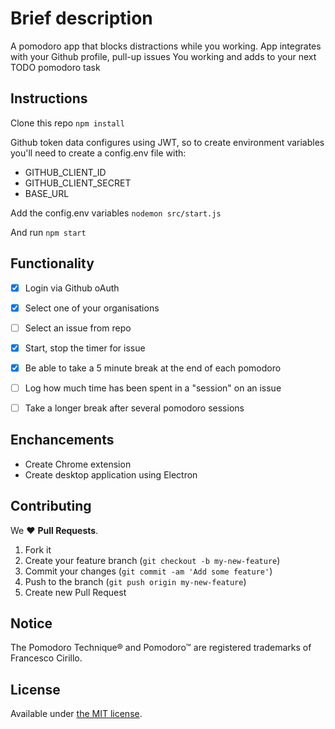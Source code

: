 # Brief description

A pomodoro app that blocks distractions while you working. App integrates with your Github profile, pull-up issues You working
and adds to your next TODO pomodoro task

## Instructions

Clone this repo
`npm install`

Github token data configures using JWT, so to create environment variables
you'll need to create a config.env file with:
  - GITHUB_CLIENT_ID
  - GITHUB_CLIENT_SECRET
  - BASE_URL

Add the config.env variables
`nodemon src/start.js`

And run
`npm start`

## Functionality
- [x] Login via Github oAuth
- [x] Select one of your organisations
- [ ] Select an issue from repo
- [x] Start, stop the timer for issue
- [x] Be able to take a 5 minute break at the end of each pomodoro
- [ ] Log how much time has been spent in a "session" on an issue
- [ ] Take a longer break after several pomodoro sessions


## Enchancements

- Create Chrome extension
- Create desktop application using Electron

## Contributing

We :heart: **Pull Requests**.

1. Fork it
2. Create your feature branch (`git checkout -b my-new-feature`)
3. Commit your changes (`git commit -am 'Add some feature'`)
4. Push to the branch (`git push origin my-new-feature`)
5. Create new Pull Request

## Notice

The Pomodoro Technique® and Pomodoro™ are registered trademarks of Francesco Cirillo.

## License

Available under [the MIT license](http://mths.be/mit).